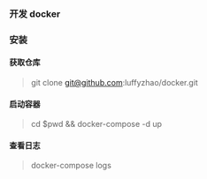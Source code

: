 ### 开发 docker

### 安装

#### 获取仓库
> git clone git@github.com:luffyzhao/docker.git

#### 启动容器
> cd $pwd && docker-compose -d up

#### 查看日志

> docker-compose logs
